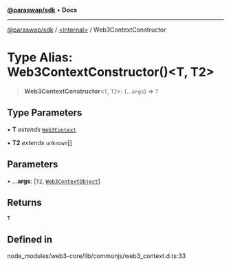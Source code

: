 [**@paraswap/sdk**](../../README.md) • **Docs**

***

[@paraswap/sdk](../../globals.md) / [\<internal\>](../README.md) / Web3ContextConstructor

# Type Alias: Web3ContextConstructor()\<T, T2\>

> **Web3ContextConstructor**\<`T`, `T2`\>: (...`args`) => `T`

## Type Parameters

• **T** *extends* [`Web3Context`](../classes/Web3Context.md)

• **T2** *extends* `unknown`[]

## Parameters

• ...**args**: [`T2`, [`Web3ContextObject`](Web3ContextObject.md)]

## Returns

`T`

## Defined in

node\_modules/web3-core/lib/commonjs/web3\_context.d.ts:33
